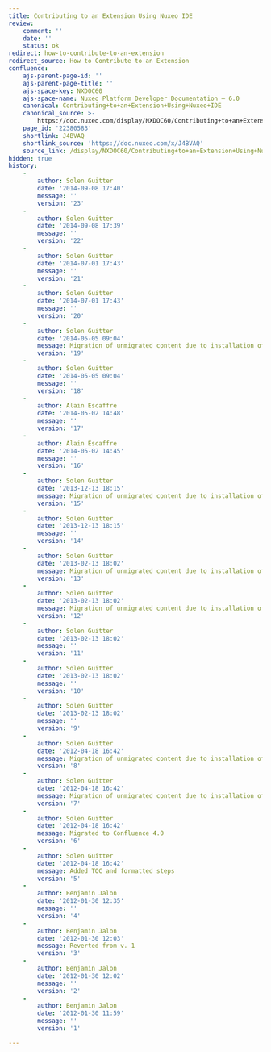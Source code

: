 ```yaml
---
title: Contributing to an Extension Using Nuxeo IDE
review:
    comment: ''
    date: ''
    status: ok
redirect: how-to-contribute-to-an-extension
redirect_source: How to Contribute to an Extension
confluence:
    ajs-parent-page-id: ''
    ajs-parent-page-title: ''
    ajs-space-key: NXDOC60
    ajs-space-name: Nuxeo Platform Developer Documentation — 6.0
    canonical: Contributing+to+an+Extension+Using+Nuxeo+IDE
    canonical_source: >-
        https://doc.nuxeo.com/display/NXDOC60/Contributing+to+an+Extension+Using+Nuxeo+IDE
    page_id: '22380583'
    shortlink: J4BVAQ
    shortlink_source: 'https://doc.nuxeo.com/x/J4BVAQ'
    source_link: /display/NXDOC60/Contributing+to+an+Extension+Using+Nuxeo+IDE
hidden: true
history:
    -
        author: Solen Guitter
        date: '2014-09-08 17:40'
        message: ''
        version: '23'
    -
        author: Solen Guitter
        date: '2014-09-08 17:39'
        message: ''
        version: '22'
    -
        author: Solen Guitter
        date: '2014-07-01 17:43'
        message: ''
        version: '21'
    -
        author: Solen Guitter
        date: '2014-07-01 17:43'
        message: ''
        version: '20'
    -
        author: Solen Guitter
        date: '2014-05-05 09:04'
        message: Migration of unmigrated content due to installation of a new plugin
        version: '19'
    -
        author: Solen Guitter
        date: '2014-05-05 09:04'
        message: ''
        version: '18'
    -
        author: Alain Escaffre
        date: '2014-05-02 14:48'
        message: ''
        version: '17'
    -
        author: Alain Escaffre
        date: '2014-05-02 14:45'
        message: ''
        version: '16'
    -
        author: Solen Guitter
        date: '2013-12-13 18:15'
        message: Migration of unmigrated content due to installation of a new plugin
        version: '15'
    -
        author: Solen Guitter
        date: '2013-12-13 18:15'
        message: ''
        version: '14'
    -
        author: Solen Guitter
        date: '2013-02-13 18:02'
        message: Migration of unmigrated content due to installation of a new plugin
        version: '13'
    -
        author: Solen Guitter
        date: '2013-02-13 18:02'
        message: Migration of unmigrated content due to installation of a new plugin
        version: '12'
    -
        author: Solen Guitter
        date: '2013-02-13 18:02'
        message: ''
        version: '11'
    -
        author: Solen Guitter
        date: '2013-02-13 18:02'
        message: ''
        version: '10'
    -
        author: Solen Guitter
        date: '2013-02-13 18:02'
        message: ''
        version: '9'
    -
        author: Solen Guitter
        date: '2012-04-18 16:42'
        message: Migration of unmigrated content due to installation of a new plugin
        version: '8'
    -
        author: Solen Guitter
        date: '2012-04-18 16:42'
        message: Migration of unmigrated content due to installation of a new plugin
        version: '7'
    -
        author: Solen Guitter
        date: '2012-04-18 16:42'
        message: Migrated to Confluence 4.0
        version: '6'
    -
        author: Solen Guitter
        date: '2012-04-18 16:42'
        message: Added TOC and formatted steps
        version: '5'
    -
        author: Benjamin Jalon
        date: '2012-01-30 12:35'
        message: ''
        version: '4'
    -
        author: Benjamin Jalon
        date: '2012-01-30 12:03'
        message: Reverted from v. 1
        version: '3'
    -
        author: Benjamin Jalon
        date: '2012-01-30 12:02'
        message: ''
        version: '2'
    -
        author: Benjamin Jalon
        date: '2012-01-30 11:59'
        message: ''
        version: '1'

---
```

